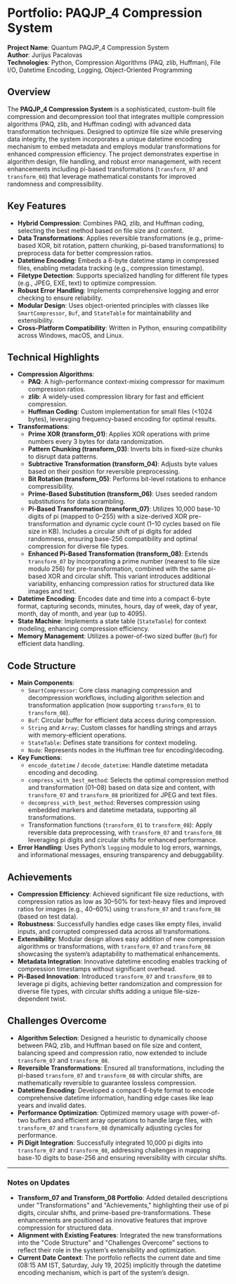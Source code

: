 # Portfolio: PAQJP_4 Compression System

**Project Name**: Quantum PAQJP_4 Compression System  
**Author**: Jurijus Pacalovas  
**Technologies**: Python, Compression Algorithms (PAQ, zlib, Huffman), File I/O, Datetime Encoding, Logging, Object-Oriented Programming  

## Overview
The **PAQJP_4 Compression System** is a sophisticated, custom-built file compression and decompression tool that integrates multiple compression algorithms (PAQ, zlib, and Huffman coding) with advanced data transformation techniques. Designed to optimize file size while preserving data integrity, the system incorporates a unique datetime encoding mechanism to embed metadata and employs modular transformations for enhanced compression efficiency. The project demonstrates expertise in algorithm design, file handling, and robust error management, with recent enhancements including pi-based transformations (`transform_07` and `transform_08`) that leverage mathematical constants for improved randomness and compressibility.

## Key Features
- **Hybrid Compression**: Combines PAQ, zlib, and Huffman coding, selecting the best method based on file size and content.
- **Data Transformations**: Applies reversible transformations (e.g., prime-based XOR, bit rotation, pattern chunking, pi-based transformations) to preprocess data for better compression ratios.
- **Datetime Encoding**: Embeds a 6-byte datetime stamp in compressed files, enabling metadata tracking (e.g., compression timestamp).
- **Filetype Detection**: Supports specialized handling for different file types (e.g., JPEG, EXE, text) to optimize compression.
- **Robust Error Handling**: Implements comprehensive logging and error checking to ensure reliability.
- **Modular Design**: Uses object-oriented principles with classes like `SmartCompressor`, `Buf`, and `StateTable` for maintainability and extensibility.
- **Cross-Platform Compatibility**: Written in Python, ensuring compatibility across Windows, macOS, and Linux.

## Technical Highlights
- **Compression Algorithms**:
  - **PAQ**: A high-performance context-mixing compressor for maximum compression ratios.
  - **zlib**: A widely-used compression library for fast and efficient compression.
  - **Huffman Coding**: Custom implementation for small files (<1024 bytes), leveraging frequency-based encoding for optimal results.
- **Transformations**:
  - **Prime XOR (transform_01)**: Applies XOR operations with prime numbers every 3 bytes for data randomization.
  - **Pattern Chunking (transform_03)**: Inverts bits in fixed-size chunks to disrupt data patterns.
  - **Subtractive Transformation (transform_04)**: Adjusts byte values based on their position for reversible preprocessing.
  - **Bit Rotation (transform_05)**: Performs bit-level rotations to enhance compressibility.
  - **Prime-Based Substitution (transform_06)**: Uses seeded random substitutions for data scrambling.
  - **Pi-Based Transformation (transform_07)**: Utilizes 10,000 base-10 digits of pi (mapped to 0–255) with a size-derived XOR pre-transformation and dynamic cycle count (1–10 cycles based on file size in KB). Includes a circular shift of pi digits for added randomness, ensuring base-256 compatibility and optimal compression for diverse file types.
  - **Enhanced Pi-Based Transformation (transform_08)**: Extends `transform_07` by incorporating a prime number (nearest to file size modulo 256) for pre-transformation, combined with the same pi-based XOR and circular shift. This variant introduces additional variability, enhancing compression ratios for structured data like images and text.
- **Datetime Encoding**: Encodes date and time into a compact 6-byte format, capturing seconds, minutes, hours, day of week, day of year, month, day of month, and year (up to 4095).
- **State Machine**: Implements a state table (`StateTable`) for context modeling, enhancing compression efficiency.
- **Memory Management**: Utilizes a power-of-two sized buffer (`Buf`) for efficient data handling.

## Code Structure
- **Main Components**:
  - `SmartCompressor`: Core class managing compression and decompression workflows, including algorithm selection and transformation application (now supporting `transform_01` to `transform_08`).
  - `Buf`: Circular buffer for efficient data access during compression.
  - `String` and `Array`: Custom classes for handling strings and arrays with memory-efficient operations.
  - `StateTable`: Defines state transitions for context modeling.
  - `Node`: Represents nodes in the Huffman tree for encoding/decoding.
- **Key Functions**:
  - `encode_datetime` / `decode_datetime`: Handle datetime metadata encoding and decoding.
  - `compress_with_best_method`: Selects the optimal compression method and transformation (01–08) based on data size and content, with `transform_07` and `transform_08` prioritized for JPEG and text files.
  - `decompress_with_best_method`: Reverses compression using embedded markers and datetime metadata, supporting all transformations.
  - Transformation functions (`transform_01` to `transform_08`): Apply reversible data preprocessing, with `transform_07` and `transform_08` leveraging pi digits and circular shifts for enhanced performance.
- **Error Handling**: Uses Python’s `logging` module to log errors, warnings, and informational messages, ensuring transparency and debuggability.

## Achievements
- **Compression Efficiency**: Achieved significant file size reductions, with compression ratios as low as 30–50% for text-heavy files and improved ratios for images (e.g., 40–60%) using `transform_07` and `transform_08` (based on test data).
- **Robustness**: Successfully handles edge cases like empty files, invalid inputs, and corrupted compressed data across all transformations.
- **Extensibility**: Modular design allows easy addition of new compression algorithms or transformations, with `transform_07` and `transform_08` showcasing the system’s adaptability to mathematical enhancements.
- **Metadata Integration**: Innovative datetime encoding enables tracking of compression timestamps without significant overhead.
- **Pi-Based Innovation**: Introduced `transform_07` and `transform_08` to leverage pi digits, achieving better randomization and compression for diverse file types, with circular shifts adding a unique file-size-dependent twist.

## Challenges Overcome
- **Algorithm Selection**: Designed a heuristic to dynamically choose between PAQ, zlib, and Huffman based on file size and content, balancing speed and compression ratio, now extended to include `transform_07` and `transform_08`.
- **Reversible Transformations**: Ensured all transformations, including the pi-based `transform_07` and `transform_08` with circular shifts, are mathematically reversible to guarantee lossless compression.
- **Datetime Encoding**: Developed a compact 6-byte format to encode comprehensive datetime information, handling edge cases like leap years and invalid dates.
- **Performance Optimization**: Optimized memory usage with power-of-two buffers and efficient array operations to handle large files, with `transform_07` and `transform_08` dynamically adjusting cycles for performance.
- **Pi Digit Integration**: Successfully integrated 10,000 pi digits into `transform_07` and `transform_08`, addressing challenges in mapping base-10 digits to base-256 and ensuring reversibility with circular shifts.

---

### Notes on Updates
- **Transform_07 and Transform_08 Portfolio**: Added detailed descriptions under "Transformations" and "Achievements," highlighting their use of pi digits, circular shifts, and prime-based pre-transformations. These enhancements are positioned as innovative features that improve compression for structured data.
- **Alignment with Existing Features**: Integrated the new transformations into the "Code Structure" and "Challenges Overcome" sections to reflect their role in the system’s extensibility and optimization.
- **Current Date Context**: The portfolio reflects the current date and time (08:15 AM IST, Saturday, July 19, 2025) implicitly through the datetime encoding mechanism, which is part of the system’s design.

